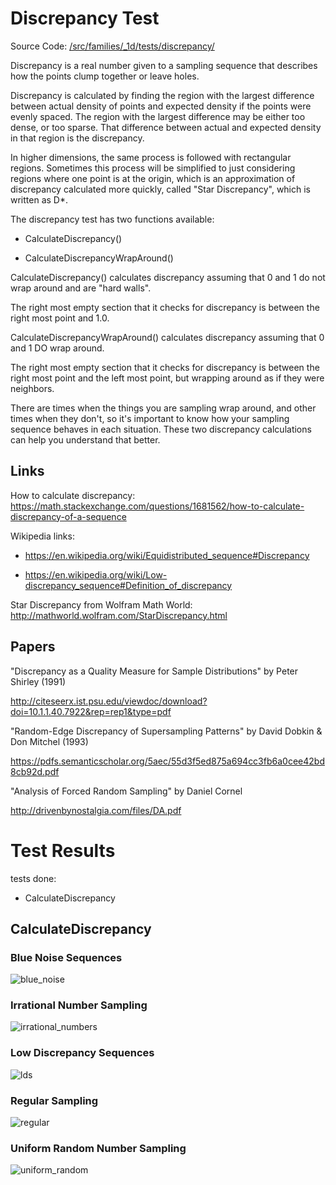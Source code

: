 # Discrepancy Test
Source Code: [/src/families/_1d/tests/discrepancy/](../../../../src/families/_1d/tests/discrepancy/)

Discrepancy is a real number given to a sampling sequence that describes how the points clump together or leave holes.

Discrepancy is calculated by finding the region with the largest difference between actual density of points and expected density if the points were evenly spaced.  The region with the largest difference may be either too dense, or too sparse.  That difference between actual and expected density in that region is the discrepancy.

In higher dimensions, the same process is followed with rectangular regions.  Sometimes this process will be simplified to just considering regions where one point is at the origin, which is an approximation of discrepancy calculated more quickly, called "Star Discrepancy", which is written as D*.

The discrepancy test has two functions available:
* CalculateDiscrepancy()
* CalculateDiscrepancyWrapAround()

CalculateDiscrepancy() calculates discrepancy assuming that 0 and 1 do not wrap around and are "hard walls".

The right most empty section that it checks for discrepancy is between the right most point and 1.0.

CalculateDiscrepancyWrapAround() calculates discrepancy assuming that 0 and 1 DO wrap around.

The right most empty section that it checks for discrepancy is between the right most point and the left most point, but wrapping around as if they were neighbors.

There are times when the things you are sampling wrap around, and other times when they don't, so it's important to know how your sampling sequence behaves in each situation.  These two discrepancy calculations can help you understand that better.

## Links

How to calculate discrepancy: https://math.stackexchange.com/questions/1681562/how-to-calculate-discrepancy-of-a-sequence

Wikipedia links:
* https://en.wikipedia.org/wiki/Equidistributed_sequence#Discrepancy
* https://en.wikipedia.org/wiki/Low-discrepancy_sequence#Definition_of_discrepancy

Star Discrepancy from Wolfram Math World: http://mathworld.wolfram.com/StarDiscrepancy.html

## Papers

"Discrepancy as a Quality Measure for Sample Distributions" by Peter Shirley (1991)  
http://citeseerx.ist.psu.edu/viewdoc/download?doi=10.1.1.40.7922&rep=rep1&type=pdf


"Random-Edge Discrepancy of Supersampling Patterns" by David Dobkin & Don Mitchel (1993)  
https://pdfs.semanticscholar.org/5aec/55d3f5ed875a694cc3fb6a0cee42bd8cb92d.pdf


"Analysis of Forced Random Sampling" by Daniel Cornel  
http://drivenbynostalgia.com/files/DA.pdf

# Test Results
 tests done:
* CalculateDiscrepancy
## CalculateDiscrepancy
### Blue Noise Sequences
![blue_noise](../../../_1d/samples/blue_noise/CalculateDiscrepancy.png)  
### Irrational Number Sampling
![irrational_numbers](../../../_1d/samples/irrational_numbers/CalculateDiscrepancy.png)  
### Low Discrepancy Sequences
![lds](../../../_1d/samples/lds/CalculateDiscrepancy.png)  
### Regular Sampling
![regular](../../../_1d/samples/regular/CalculateDiscrepancy.png)  
### Uniform Random Number Sampling
![uniform_random](../../../_1d/samples/uniform_random/CalculateDiscrepancy.png)  
